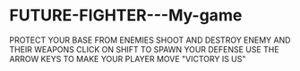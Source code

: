 # FUTURE-FIGHTER---My-game

PROTECT YOUR BASE FROM ENEMIES
SHOOT AND DESTROY ENEMY AND THEIR WEAPONS
CLICK ON SHIFT TO SPAWN YOUR DEFENSE
USE THE ARROW KEYS TO MAKE YOUR PLAYER MOVE
"VICTORY IS US"
